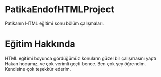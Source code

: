 # PatikaEndofHTMLProject
Patikanın HTML eğitimi sonu bölüm çalışmaları.
# Eğitim Hakkında
HTML eğitimi boyunca gördüğümüz konuların güzel bir çalışmasını yaptı Hakan hocamız, ve çok verimli geçti bence. Ben çok şey öğrendim. Kendisine çok teşekkür ederim.

